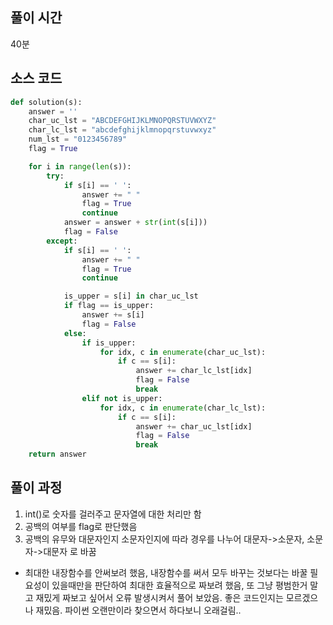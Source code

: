 ## 풀이 시간

40분

## 소스 코드

```py
def solution(s):
    answer = ''
    char_uc_lst = "ABCDEFGHIJKLMNOPQRSTUVWXYZ"
    char_lc_lst = "abcdefghijklmnopqrstuvwxyz"
    num_lst = "0123456789"
    flag = True

    for i in range(len(s)):
        try:
            if s[i] == ' ':
                answer += " "
                flag = True
                continue
            answer = answer + str(int(s[i]))
            flag = False
        except:
            if s[i] == ' ':
                answer += " "
                flag = True
                continue

            is_upper = s[i] in char_uc_lst
            if flag == is_upper:
                answer += s[i]
                flag = False
            else:
                if is_upper:
                    for idx, c in enumerate(char_uc_lst):
                        if c == s[i]:
                            answer += char_lc_lst[idx]
                            flag = False
                            break
                elif not is_upper:
                    for idx, c in enumerate(char_lc_lst):
                        if c == s[i]:
                            answer += char_uc_lst[idx]
                            flag = False
                            break
    return answer
```

## 풀이 과정

1. int()로 숫자를 걸러주고 문자열에 대한 처리만 함
2. 공백의 여부를 flag로 판단했음
3. 공백의 유무와 대문자인지 소문자인지에 따라 경우를 나누어 대문자->소문자, 소문자->대문자 로 바꿈

- 최대한 내장함수를 안써보려 했음, 내장함수를 써서 모두 바꾸는 것보다는 바꿀 필요성이 있을때만을 판단하여 최대한 효율적으로 짜보려 했음, 또 그냥 평범한거 말고 재밌게 짜보고 싶어서 오류 발생시켜서 풀어 보았음. 좋은 코드인지는 모르겠으나 재밌음. 파이썬 오랜만이라 찾으면서 하다보니 오래걸림..
